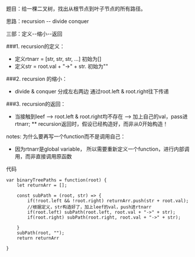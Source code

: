 题目：给一棵二叉树，找出从根节点到叶子节点的所有路径。

思路：recursion -- divide conquer 

三部：定义--缩小--返回

###1. recursion的定义：
* 定义rtnarr = [str, str, str, ...] 初始为[]
* 定义str = root.val + "->" + str. 初始为""

###2. recursion 的缩小：
* divide & conquer 分成左右两边 通过root.left & root.right往下传递

###3. recursion的返回：
* 当接触到leef --> root.left & root.right均不存在 --> 加上自己的val，pass进rtnarr; 
 ** recursion返回时，假设已经构造好，而非从0开始构造！

notes: 为什么要再写一个function而不是调用自己：
- 因为rtnarr是global variable，
    所以需要重新定义一个function，进行内部调用，而非直接调用原函数

代码
```
var binaryTreePaths = function(root) {
	let returnArr = [];
	
	const subPath = (root, str) => {
		if(!root.left && !root.right) returnArr.push(str + root.val);
		//根据定义，str构造好了，加上leef的val，push进rtnarr
		if(root.left) subPath(root.left, root.val + "->" + str);
		if(root.right) subPath(root.right, root.val + "->" + str);

	}
	subPath(root, "");
	return returnArr
	
}
```
